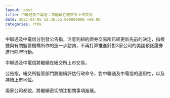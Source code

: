 ```yaml
---
layout: post
title: 中聯通及中電信：將繼續在紐交所上市交易
date: 2021-01-05 12:36:55.000000000 +08:00
categories: rthk
---
```


中聯通及中電信分別發公告指，注意到紐約證券交易所已經更新先前的決定，指根據與有關監管機構所作的進一步諮詢，不再打算推進針對3家公司的美國預託證券進行除牌行動。

中聯通及中電信將繼續在紐交所上市交易。

公告指，紐交所監管部門將繼續評估行政命令，對中聯通及中電信的適用性，以及持續上市地位。

兩家公司都說，將繼續密切關注相關事項進展。
